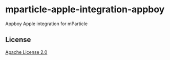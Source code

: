 # mparticle-apple-integration-appboy

Appboy Apple integration for mParticle

## License

[Apache License 2.0](http://www.apache.org/licenses/LICENSE-2.0)
